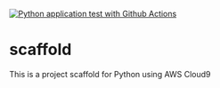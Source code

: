 [![Python application test with Github Actions](https://github.com/dalegria96/scaffold/actions/workflows/main.yml/badge.svg)](https://github.com/dalegria96/scaffold/actions/workflows/main.yml)

# scaffold
This is a project scaffold for Python using AWS Cloud9
